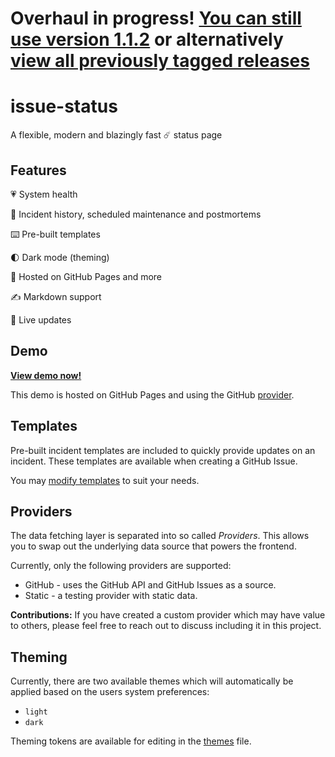 # Overhaul in progress! [You can still use version 1.1.2](https://github.com/tadhglewis/issue-status/tree/d8bc206c84f59be3feaca09a04467119895939de) or alternatively [view all previously tagged releases](https://github.com/tadhglewis/issue-status/releases)

# issue-status

A flexible, modern and blazingly fast ☄️ status page

## Features

💗 System health

📝 Incident history, scheduled maintenance and postmortems

⌨️ Pre-built templates

🌓 Dark mode (theming)

🛜 Hosted on GitHub Pages and more

✍️ Markdown support

🔴 Live updates

## Demo

[**View demo now!**](https://tadhglewis.github.io/issue-status)

This demo is hosted on GitHub Pages and using the GitHub [provider](#providers).

## Templates

Pre-built incident templates are included to quickly provide updates on an incident. These templates are available when creating a GitHub Issue.

You may [modify templates](./.github/ISSUE_TEMPLATE/) to suit your needs.

## Providers

The data fetching layer is separated into so called _Providers_. This allows you to swap out the underlying data source that powers the frontend.

Currently, only the following providers are supported:

- GitHub - uses the GitHub API and GitHub Issues as a source.
- Static - a testing provider with static data.

**Contributions:** If you have created a custom provider which may have value to others, please feel free to reach out to discuss including it in this project.

## Theming

Currently, there are two available themes which will automatically be applied based on the users system preferences:

- `light`
- `dark`

Theming tokens are available for editing in the [themes](./src/app/themes.ts) file.
